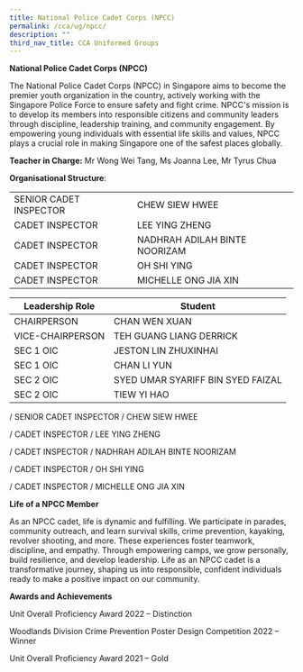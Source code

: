 ```yaml
---
title: National Police Cadet Corps (NPCC)
permalink: /cca/ug/npcc/
description: ""
third_nav_title: CCA Uniformed Groups
---
```

**National Police Cadet Corps (NPCC)**

The National Police Cadet Corps (NPCC) in Singapore aims to become the premier youth organization in the country, actively working with the Singapore Police Force to ensure safety and fight crime. NPCC's mission is to develop its members into responsible citizens and community leaders through discipline, leadership training, and community engagement. By empowering young individuals with essential life skills and values, NPCC plays a crucial role in making Singapore one of the safest places globally.

**Teacher in Charge:** Mr Wong Wei Tang, Ms Joanna Lee, Mr Tyrus Chua

**Organisational Structure**:

 |  |                                   |
|---------------------------------|-------------------------------------------------------|
| SENIOR CADET INSPECTOR | CHEW SIEW HWEE                                           |
| CADET INSPECTOR | LEE YING ZHENG                                          |
| CADET INSPECTOR | NADHRAH ADILAH BINTE NOORIZAM                                            |
| CADET INSPECTOR          | OH SHI YING                                    |
| CADET INSPECTOR                | MICHELLE ONG JIA XIN                                     |




 | Leadership Role | Student                                  |
|---------------------------------|-------------------------------------------------------|
| CHAIRPERSON | CHAN WEN XUAN                                           |
| VICE-CHAIRPERSON | TEH GUANG LIANG DERRICK                                          |
| SEC 1 OIC | JESTON LIN ZHUXINHAI                                            |
| SEC 1 OIC          | CHAN LI YUN                                    |
| SEC 2 OIC                | SYED UMAR SYARIFF BIN SYED FAIZAL                                     |
| SEC 2 OIC         | TIEW YI HAO                                   |



/ SENIOR CADET INSPECTOR / CHEW SIEW HWEE

/ CADET INSPECTOR / LEE YING ZHENG

/ CADET INSPECTOR / NADHRAH ADILAH BINTE NOORIZAM

/ CADET INSPECTOR / OH SHI YING

/ CADET INSPECTOR / MICHELLE ONG JIA XIN

**Life of a NPCC Member**

As an NPCC cadet, life is dynamic and fulfilling. We participate in parades, community outreach, and learn survival skills, crime prevention, kayaking, revolver shooting, and more. These experiences foster teamwork, discipline, and empathy. Through empowering camps, we grow personally, build resilience, and develop leadership. Life as an NPCC cadet is a transformative journey, shaping us into responsible, confident individuals ready to make a positive impact on our community.

**Awards and Achievements**

Unit Overall Proficiency Award 2022 – Distinction

Woodlands Division Crime Prevention Poster Design Competition 2022 – Winner

Unit Overall Proficiency Award 2021 – Gold